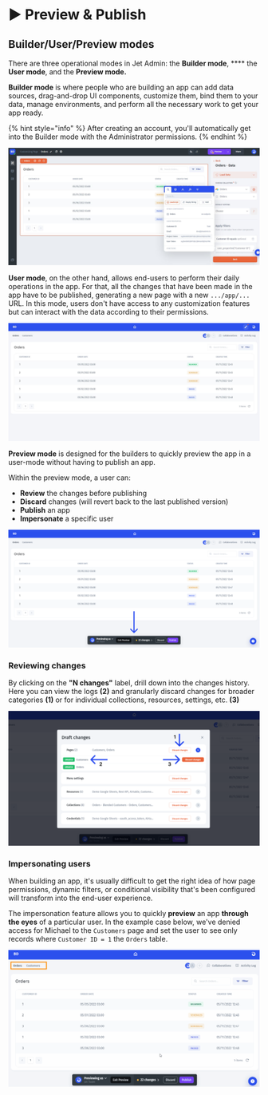 # ▶ Preview & Publish

## Builder/User/Preview modes

There are three operational modes in Jet Admin: the **Builder mode**, **** the **User mode**, and the **Preview mode.**

**Builder mode** is where people who are building an app can add data sources, drag-and-drop UI components, customize them, bind them to your data, manage environments, and perform all the necessary work to get your app ready.&#x20;

{% hint style="info" %}
After creating an account, you'll automatically get into the Builder mode with the Administrator permissions.
{% endhint %}

![](../.gitbook/assets/mcgnvyn.JPG)

**User mode**, on the other hand, allows end-users to perform their daily operations in the app. For that, all the changes that have been made in the app have to be published, generating a new page with a new `.../app/...` URL. In this mode, users don't have access to any customization features but can interact with the data according to their permissions.

![](../.gitbook/assets/fmxyju.JPG)

**Preview mode** is designed for the builders to quickly preview the app in a user-mode without having to publish an app.

Within the preview mode, a user can:

* **Review** the changes before publishing
* **Discard** changes (will revert back to the last published version)
* **Publish** an app
* **Impersonate** a specific user

![](../.gitbook/assets/tdjsyu.png)

### Reviewing changes

By clicking on the **"N changes"** label, drill down into the changes history. Here you can view the logs **(2)** and granularly discard changes for broader categories **(1)** or for individual collections, resources, settings, etc. **(3)**

![](../.gitbook/assets/xncffy.png)

### Impersonating users

When building an app, it's usually difficult to get the right idea of how page permissions, dynamic filters, or conditional visibility that's been configured will transform into the end-user experience.&#x20;

The impersonation feature allows you to quickly **preview** an app **through the eyes** of a particular user. In the example case below, we've denied access for Michael to the `Customers` page and set the user to see only records where `Customer ID = 1` the `Orders` table.

![](<../.gitbook/assets/ftjgyu (1).gif>)

